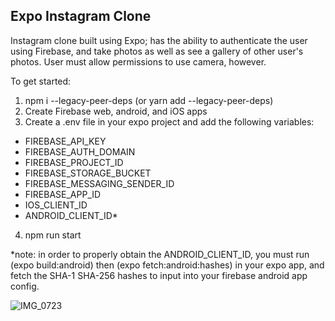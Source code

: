 ## Expo Instagram Clone

Instagram clone built using Expo; has the ability to authenticate the user using Firebase, and take photos as well as see a gallery of other user's photos. User must allow permissions to use camera, however.

To get started:

1. npm i --legacy-peer-deps (or yarn add --legacy-peer-deps)
2. Create Firebase web, android, and iOS apps
3. Create a .env file in your expo project and add the following variables:

<ul> 
    <li>FIREBASE_API_KEY </li>
    <li>FIREBASE_AUTH_DOMAIN </li>
    <li>FIREBASE_PROJECT_ID </li>
    <li>FIREBASE_STORAGE_BUCKET </li>
    <li>FIREBASE_MESSAGING_SENDER_ID </li>
    <li>FIREBASE_APP_ID </li>
    <li>IOS_CLIENT_ID </li>
    <li>ANDROID_CLIENT_ID* </li>
</ul>

4. npm run start

*note: in order to properly obtain the ANDROID_CLIENT_ID, you must run (expo build:android) then (expo fetch:android:hashes) in your expo app, and fetch the SHA-1 SHA-256 hashes to input into your firebase android app config.



![IMG_0723](https://user-images.githubusercontent.com/25801107/198166076-554b8e94-d07f-41f6-ba00-e5518d800cb4.PNG)

